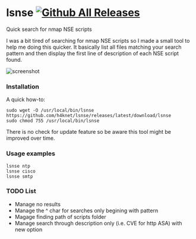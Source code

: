 # lsnse [![Github All Releases](https://img.shields.io/github/downloads/h4knet/lsnse/total)](https://github.com/h4knet/lsnse/releases/latest/download/lsnse)
Quick search for nmap NSE scripts

I was a bit tired of searching for nmap NSE scripts so I made a small tool to help me doing this quicker.
It basically list all files matching your search pattern and then display the first line of description of each NSE script found.

![screenshot](https://raw.githubusercontent.com/netro/lsnse/master/lsnse.png)


### Installation
A quick how-to:
```
sudo wget -O /usr/local/bin/lsnse https://github.com/h4knet/lsnse/releases/latest/download/lsnse
sudo chmod 755 /usr/local/bin/lsnse
```
There is no check for update feature so be aware this tool might be improved over time.

### Usage examples
```
lsnse ntp
lsnse cisco
lsnse smtp
```

### TODO List
 - Manage no results
 - Manage the ^ char for searches only begining with pattern
 - Magage finding path of scripts folder
 - Manage search through description only (i.e. CVE for http ASA) with new option
